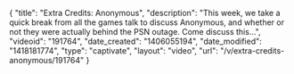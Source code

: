 {
    "title": "Extra Credits: Anonymous",
    "description": "This week, we take a quick break from all the games talk to discuss Anonymous, and whether or not they were actually behind the PSN outage. Come discuss this...",
    "videoid": "191764",
    "date_created": "1406055194",
    "date_modified": "1418181774",
    "type": "captivate",
    "layout": "video",
    "url": "\/v\/extra-credits-anonymous\/191764"
}
